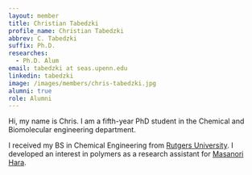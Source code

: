 ```yaml
---
layout: member
title: Christian Tabedzki
profile_name: Christian Tabedzki
abbrev: C. Tabedzki
suffix: Ph.D.
researches:
  - Ph.D. Alum
email: tabedzki at seas.upenn.edu
linkedin: tabedzki 
image: /images/members/chris-tabedzki.jpg
alumni: true 
role: Alumni
---
```


Hi, my name is Chris. I am a fifth-year PhD student in the Chemical and Biomolecular engineering department.

I received my BS in Chemical Engineering from [Rutgers University](http://cbe.rutgers.edu). I developed an interest in polymers as a research assistant for [Masanori Hara](http://soe.rutgers.edu/hara-masanori). 
